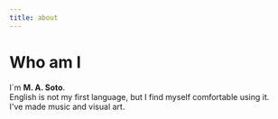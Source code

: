 ```yaml
---
title: about
---
```


# Who am I

I´m **M. A. Soto**.  
English is not my first language, but I find myself comfortable using it.  
I've made music and visual art.